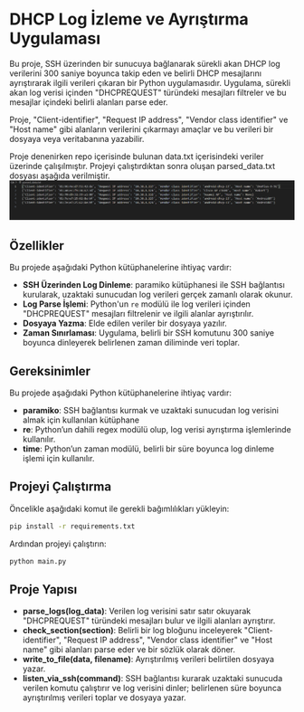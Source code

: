 # DHCP Log İzleme ve Ayrıştırma Uygulaması

Bu proje, SSH üzerinden bir sunucuya bağlanarak sürekli akan DHCP log verilerini 300 saniye boyunca takip eden ve belirli DHCP mesajlarını ayrıştırarak ilgili verileri çıkaran bir Python uygulamasıdır. Uygulama, sürekli akan log verisi içinden "DHCPREQUEST" türündeki mesajları filtreler ve bu mesajlar içindeki belirli alanları parse eder.

Proje, "Client-identifier", "Request IP address", "Vendor class identifier" ve "Host name" gibi alanların verilerini çıkarmayı amaçlar ve bu verileri bir dosyaya veya veritabanına yazabilir.

Proje denenirken repo içerisinde bulunan data.txt içerisindeki veriler üzerinde çalışılmıştır. Projeyi çalıştırdıktan sonra oluşan parsed_data.txt dosyası aşağıda verilmiştir.
![Proje Test](image.png)

## Özellikler

Bu projede aşağıdaki Python kütüphanelerine ihtiyaç vardır:

- **SSH Üzerinden Log Dinleme**: paramiko kütüphanesi ile SSH bağlantısı kurularak, uzaktaki sunucudan log verileri gerçek zamanlı olarak okunur.
- **Log Parse İşlemi**: Python'un `re` modülü ile log verileri içinden "DHCPREQUEST" mesajları filtrelenir ve ilgili alanlar ayrıştırılır.
- **Dosyaya Yazma**: Elde edilen veriler bir dosyaya yazılır.
- **Zaman Sınırlaması**: Uygulama, belirli bir SSH komutunu 300 saniye boyunca dinleyerek belirlenen zaman diliminde veri toplar.

## Gereksinimler

Bu projede aşağıdaki Python kütüphanelerine ihtiyaç vardır:

- **paramiko**: SSH bağlantısı kurmak ve uzaktaki sunucudan log verisini almak için kullanılan kütüphane
- **re**: Python’un dahili regex modülü olup, log verisi ayrıştırma işlemlerinde kullanılır.
- **time**: Python’un zaman modülü, belirli bir süre boyunca log dinleme işlemi için kullanılır.

## Projeyi Çalıştırma

Öncelikle aşağıdaki komut ile gerekli bağımlılıkları yükleyin:

```bash
pip install -r requirements.txt 
```


Ardından projeyi çalıştırın:

```bash
python main.py
```

## Proje Yapısı

- **parse_logs(log_data)**: Verilen log verisini satır satır okuyarak "DHCPREQUEST" türündeki mesajları bulur ve ilgili alanları ayrıştırır.
- **check_section(section)**: Belirli bir log bloğunu inceleyerek "Client-identifier", "Request IP address", "Vendor class identifier" ve "Host name" gibi alanları parse eder ve bir sözlük olarak döner.
- **write_to_file(data, filename)**: Ayrıştırılmış verileri belirtilen dosyaya yazar.
- **listen_via_ssh(command)**: SSH bağlantısı kurarak uzaktaki sunucuda verilen komutu çalıştırır ve log verisini dinler; belirlenen süre boyunca ayrıştırılmış verileri toplar ve dosyaya yazar.
